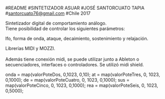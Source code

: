 #README
#SINTETIZADOR ASUAR
#JOSÉ SANTORCUATO TAPIA
#santorcuato76@gmail.com
#Chile 2017

Sintetizador digital de comportamiento análogo.
</br>
Tiene posibilidad de controlar los siguientes parámetros:
</br>

lfo, forma de onda, ataque, decaimiento, sostenimiento y relajación.

Librerías MIDI y MOZZI.
</br>
</br>
Además tiene conexión midi, se puede utilizar junto a Ableton o secuenciadores, interfaces o controladores.
Se utilizó midi shield.



   onda     =  map(valorPoteDos, 0,1023, 0,10);
   at       =  map(valorPoteTres, 0, 1023, 0,1000);
   de       =  map(valorPoteCuatro, 0, 1023, 0,1000);
   sus      =   map(valorPoteCinco, 0, 1023, 0,1000);
   rea      =   map(valorPoteSeis, 0, 1023, 0,5000);
